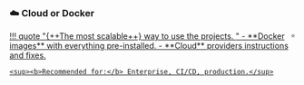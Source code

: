 
### ☁️ Cloud or Docker

<div class="hover-pop" markdown>
<a href="site:/get/docker">
!!! quote "{++The most scalable++} way to use the projects. <span style="float: right;"><small>⭐️</small></span>"
    - **Docker images** with everything pre-installed.
    - **Cloud** providers instructions and fixes.

    <sup><b>Recommended for:</b> Enterprise, CI/CD, production.</sup>
</a></div>
